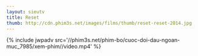 ```yaml
---
layout: sieutv
title: Reset
thumb: http://cdn.phim3s.net/images/films/thumb/reset-reset-2014.jpg
---
```

{% include jwpadv src='//phim3s.net/phim-bo/cuoc-doi-dau-ngoan-muc_7985/xem-phim//video.mp4' %}